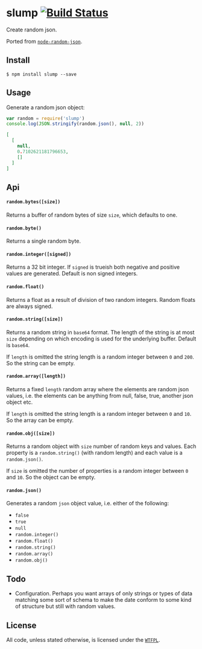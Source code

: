 # slump [![Build Status](https://travis-ci.org/ralphtheninja/slump.svg?branch=master)](https://travis-ci.org/ralphtheninja/slump)

Create random json.

Ported from [`node-random-json`](https://github.com/maxtaco/node-random-json).

## Install

```
$ npm install slump --save
```

## Usage

Generate a random json object:

```js
var random = require('slump')
console.log(JSON.stringify(random.json(), null, 2))
```

```json
[
  [
    null,
    0.7102621181796653,
    []
  ]
]
```

## Api

#### `random.bytes([size])`

Returns a buffer of random bytes of size `size`, which defaults to one.

#### `random.byte()`

Returns a single random byte.

#### `random.integer([signed])`

Returns a 32 bit integer. If `signed` is trueish both negative and positive values are generated. Default is non signed integers.

#### `random.float()`

Returns a float as a result of division of two random integers. Random floats are always signed.

#### `random.string([size])`

Returns a random string in `base64` format. The length of the string is at most `size` depending on which encoding is used for the underlying buffer. Default is `base64`.

If `length` is omitted the string length is a random integer between `0` and `200`. So the string can be empty.

#### `random.array([length])`

Returns a fixed `length` random array where the elements are random json values, i.e. the elements can be anything from null, false, true, another json object etc.

If `length` is omitted the string length is a random integer between `0` and `10`. So the array can be empty.

#### `random.obj([size])`

Returns a random object with `size` number of random keys and values. Each property is a `random.string()` (with random length) and each value is a `random.json()`.

If `size` is omitted the number of properties is a random integer between `0` and `10`. So the object can be empty.

#### `random.json()`

Generates a random `json` object value, i.e. either of the following:

* `false`
* `true`
* `null`
* `random.integer()`
* `random.float()`
* `random.string()`
* `random.array()`
* `random.obj()`

## Todo

* Configuration. Perhaps you want arrays of only strings or types of data matching some sort of schema to make the date conform to some kind of structure but still with random values.

## License
All code, unless stated otherwise, is licensed under the [`WTFPL`](http://www.wtfpl.net/txt/copying/).
